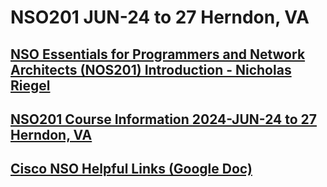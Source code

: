 # NSO201 JUN-24 to 27 Herndon, VA
## [NSO Essentials for Programmers and Network Architects (NOS201) Introduction - Nicholas Riegel](https://docs.google.com/presentation/d/1PBBu-1x00fgEq_4kzUmipPx-v7Efm9cia0gQdb6JuGI/edit?usp=sharing)

## [NSO201 Course Information 2024-JUN-24 to 27 Herndon, VA](https://docs.google.com/spreadsheets/d/101Qee5rXNB3XhrPnbE1dQmbijTkGIq64p9PIAaYbQOA/edit?usp=sharing)

## [Cisco NSO Helpful Links (Google Doc)](https://docs.google.com/document/d/1dTGRx88uR-L1Ivlynb-9a4cDjnyS_0-wYkltnnT7f0I/edit?usp=sharing)

<!-- ## [Mid Course Feedback NSO201 2024-JUN-24 to 27 Herndon, VA (Google Form)](https://forms.gle/2FQT78Eix6o2K6og7)

<!-- Comment -->
